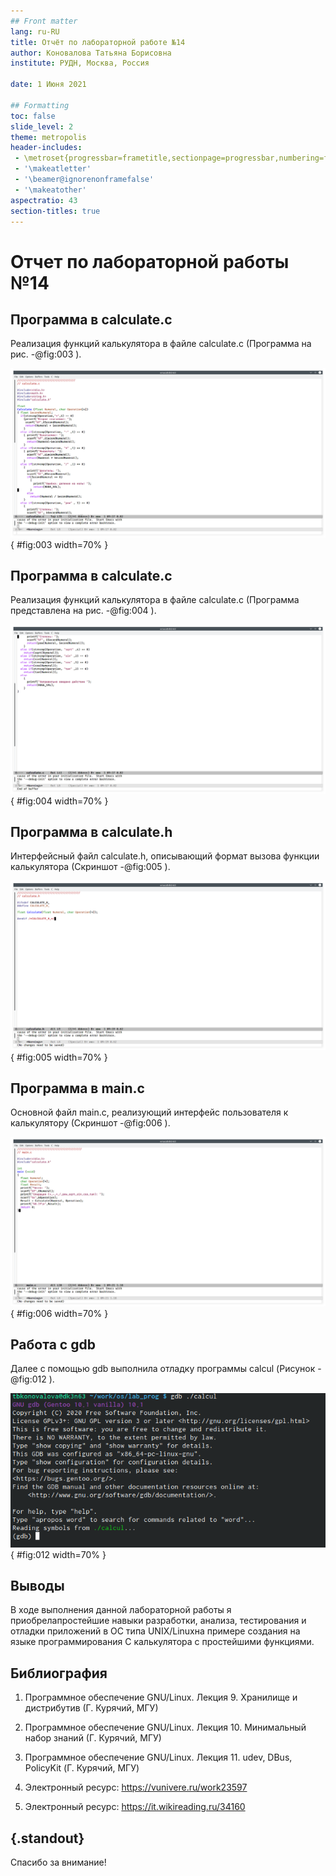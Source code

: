 ```yaml
---
## Front matter
lang: ru-RU
title: Отчёт по лабораторной работе №14
author: Коновалова Татьяна Борисовна
institute: РУДН, Москва, Россия

date: 1 Июня 2021

## Formatting
toc: false
slide_level: 2
theme: metropolis
header-includes: 
 - \metroset{progressbar=frametitle,sectionpage=progressbar,numbering=fraction}
 - '\makeatletter'
 - '\beamer@ignorenonframefalse'
 - '\makeatother'
aspectratio: 43
section-titles: true
---
```


# Отчет по лабораторной работы №14

## Программа в calculate.c

Реализация функций калькулятора в файле calculate.с (Программа на рис. -@fig:003 ).

![Программа в calculate.c](image14P/3.png){ #fig:003 width=70% }

## Программа в calculate.c

Реализация функций калькулятора в файле calculate.с (Программа представлена на рис. -@fig:004 ).

![Программа в calculate.c](image14P/4.png){ #fig:004 width=70% }

## Программа в calculate.h

Интерфейсный файл calculate.h, описывающий формат вызова функции калькулятора (Скриншот -@fig:005 ).

![Программа в calculate.h](image14P/5.png){ #fig:005 width=70% }

## Программа в main.c

Основной файл main.c, реализующий интерфейс пользователя к калькулятору (Скриншот -@fig:006 ).

![Программа в main.c](image14P/6.png){ #fig:006 width=70% }

## Работа с gdb

Далее с помощью gdb выполнила отладку программы calcul (Рисунок -@fig:012 ).

![Работа с gdb](image14P/12.png){ #fig:012 width=70% }

## Выводы

В ходе выполнения данной лабораторной работы  я  приобрелапростейшие навыки разработки, анализа, тестирования и отладки приложений  в  ОС  типа UNIX/Linuxна примере создания на языке программирования С калькулятора с простейшими функциями.

## Библиография

1. Программное обеспечение GNU/Linux. Лекция 9. Хранилище и дистрибутив (Г. Курячий, МГУ)

2. Программное обеспечение GNU/Linux. Лекция 10. Минимальный набор знаний (Г. Курячий, МГУ)

3. Программное обеспечение GNU/Linux. Лекция 11. udev, DBus, PolicyKit (Г. Курячий, МГУ)

3. Электронный ресурс: https://vunivere.ru/work23597

4. Электронный ресурс: https://it.wikireading.ru/34160 

## {.standout}

Спасибо за внимание!
